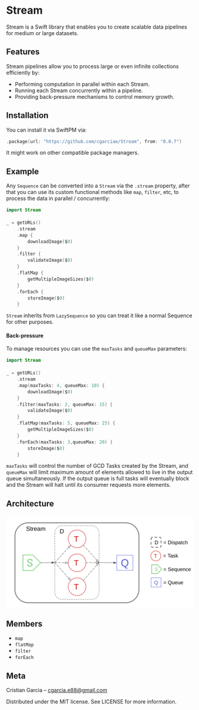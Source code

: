 # Stream
Stream is a Swift library that enables you to create scalable data pipelines for medium or large datasets.

## Features
Stream pipelines allow you to process large or even infinite collections efficiently by:
* Performing computation in parallel within each Stream.
* Running each Stream concurrently within a pipeline.
* Providing back-pressure mechanisms to control memory growth.

## Installation
You can install it via SwiftPM via:
```swift
.package(url: "https://github.com/cgarciae/Stream", from: "0.0.7")
```
It might work on other compatible package managers.

## Example
Any `Sequence` can be converted into a `Stream` via the `.stream` property, after that you can use its custom functional methods like `map`, `filter`, etc, to process the data in parallel / concurrently:
```swift
import Stream

_ = getURLs()
    .stream
    .map {
        downloadImage($0)
    }
    .filter {
        validateImage($0)
    }
    .flatMap {
        getMultipleImageSizes($0)
    }
    .forEach {
        storeImage($0)
    }
```
`Stream` inherits from `LazySequence` so you can treat it like a normal Sequence for other purposes. 

#### Back-pressure
To manage resources you can use the `maxTasks` and `queueMax` parameters: 
```swift
import Stream

_ = getURLs()
    .stream
    .map(maxTasks: 4, queueMax: 10) {
        downloadImage($0)
    }
    .filter(maxTasks: 2, queueMax: 15) {
        validateImage($0)
    }
    .flatMap(maxTasks: 5, queueMax: 25) {
        getMultipleImageSizes($0)
    }
    .forEach(maxTasks: 3,queueMax: 20) {
        storeImage($0)
    }
```
`maxTasks` will control the number of GCD Tasks created by the Stream, and `queueMax` will limit maximum amount of elements allowed to live in the output queue simultaneously. If the output queue is full tasks will eventually block and the Stream will halt until its consumer requests more elements.

## Architecture
![](docs/Stream.png)
## Members
* `map`
* `flatMap`
* `filter`
* `forEach`


## Meta
Cristian Garcia – cgarcia.e88@gmail.com

Distributed under the MIT license. See LICENSE for more information.
